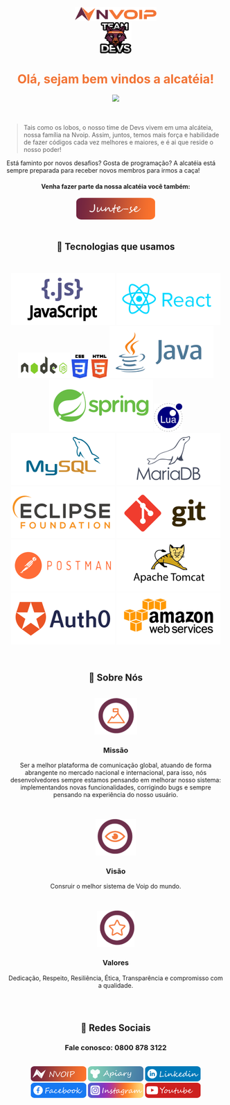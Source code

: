 <div align="center"><img src="/img/logos/logo-nvoip.png" width = 188px height = 32px/>  
 <br>
<img src="/img/logos/logo-devs.png" width = 72px height = 72px/></div>



<font color = "#f27435"><h1 align="center"> Olá, sejam bem vindos a alcatéia! </h1></font>

<div align="center"><img src="https://i.gifer.com/origin/9a/9a7b5dd5f43671afb591e70370b1b5b1.gif"/></div>
<br>
<br>

> Tais como os lobos, o nosso time de Devs vivem em uma alcáteia, nossa família na Nvoip. Assim, juntos, temos mais força e habilidade de fazer códigos cada vez melhores e maiores, e é ai que reside o nosso poder! 


Está faminto por novos desafios? Gosta de programação? A alcatéia está sempre preparada para receber novos membros para irmos a caça!
<div align="center">
<h4> Venha fazer parte da nossa alcatéia você também: </h4>
<a href="https://nvoip.solides.jobs/" target="_blank"> <img src="/img/redes-sociais/junte-se.png" height = 50px ></a>
</div>

 <br>

   <h2 align="center">🚀 Tecnologias que usamos</h2>
  
   <br>
   
   <div align="center">
   
   <img src="/img/tecnologias/js.svg"/>  <img src="/img/tecnologias/react.svg"/> <img src="/img/tecnologias/node.svg" width = 120px height = 60px/> 
   <img src="/img/tecnologias/css-html.svg" height = 54px /> <img src="/img/tecnologias/java.svg"/> 
   <img src="/img/tecnologias/spring.svg" /> <img src="/img/tecnologias/lua.svg" width = 65px height = 65px/> <img src="/img/tecnologias/mysql.svg" /> 
   <img src="/img/tecnologias/mariadb.svg"/> <img src="/img/tecnologias/eclipse.svg"/> <img src="/img/tecnologias/git.svg"/> 
   <img src="/img/tecnologias/postman.svg"/> <img src="/img/tecnologias/tomcat.svg"/> <img src="/img/tecnologias/auth0.svg"/> <img src="/img/tecnologias/amazon.svg"/> 
   </div>                                       
   <br>
    
 
 
 <h2 align="center">🚀 Sobre Nós </h2>
  <br>
 
 
<div align="center">
<img src="/img/logos/missao.png" height = 84px/>
<h3 color="F27435">Missão</h3>
<p>Ser a melhor plataforma de comunicação global, atuando de forma abrangente no mercado nacional e internacional, para isso, nós desenvolvedores sempre estamos pensando em melhorar nosso sistema: implementandos novas funcionalidades, corrigindo bugs e sempre pensando na experiência do nosso usuário.</p>
</div>
<br><br>

<div align="center">
<img src="/img/logos/visao.png" height = 84px />
<h3>Visão</h3>
<p>Consruir o melhor sistema de Voip do mundo.</p>
</div>
<br><br>
   
<div align="center">
<img src="/img/logos/valores.png" height = 84px />
<h3>Valores</h3>
<p>Dedicação, Respeito, Resiliência, Ética, Transparência e compromisso com a qualidade.</p>
</div>

<br><br>

<h2 align="center">🚀 Redes Sociais </h2>

  <h3 align="center">Fale conosco: 0800 878 3122</h3>
  <br> 
  

  
   <div id="div-logos" align="center" display: "inline-block">
   <a href="https://www.nvoip.com.br/"> <img src="/img/redes-sociais/nvoip-3.png" height = 35px ></a>
   <a href="https://nvoip.docs.apiary.io/#"><img src="/img/redes-sociais/apiary2.png" height = 35px   ></a>
   <a href="https://www.linkedin.com/company/nvoip/mycompany/"><img src="/img/redes-sociais/linkedin-logo.png"  height = 35px  ></a>
   <a href="https://pt-br.facebook.com/nvoipcloud/"><img src="/img/redes-sociais/facebook-logo.png"  height = 35px   ></a>
   <a href="https://www.instagram.com/nvoip/?hl=pt-br"><img src="/img/redes-sociais/instagram-logo.png" height = 35px  ></a>
   <a href="https://www.youtube.com/channel/UC8uZS62vg1iXTXdzOGF7c8w"><img src="/img/redes-sociais/youtube-logo.png"  height = 35px ></a>
   </div>
